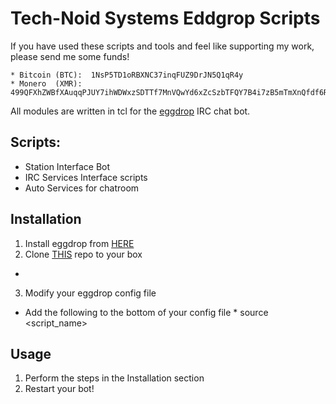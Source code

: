 # Tech-Noid Systems Eddgrop Scripts

If you have used these scripts and tools and feel like supporting my work, please send me some funds!
```
* Bitcoin (BTC):  1NsP5TD1oRBXNC37inqFUZ9DrJN5Q1qR4y 
* Monero  (XMR):  499QFXhZWBfXAuqqPJUY7ihWDWxzSDTTf7MnVQwYd6xZcSzbTFQY7B4i7zB5mTmXnQfdf6RsDmjdZJNBF6oeeW8xBz7sWa5
```

All modules are written in tcl for the [eggdrop][1] IRC chat bot.

## Scripts:
*  Station Interface Bot
*  IRC Services Interface scripts
*  Auto Services for chatroom 

## Installation
1.  Install eggdrop from [HERE][1]
2.  Clone [THIS][2] repo to your box
  *  <Clone info here>
3.  Modify your eggdrop config file
  *  Add the following to the bottom of your config file
    *  source <script_name>
  
## Usage
1.  Perform the steps in the Installation section
2.  Restart your bot!



[1]: https://github.com/eggheads/eggdrop
[2]: https://github.com/Tech-Noid-Systems/Eggdrop_Scripts
